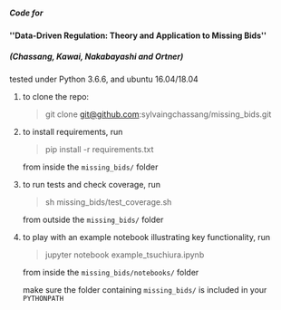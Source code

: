 ##### Code for 
#### ''Data-Driven Regulation: Theory and Application to Missing Bids'' 
##### (Chassang, Kawai, Nakabayashi and Ortner)

tested under Python 3.6.6, and ubuntu 16.04/18.04

1. to clone the repo:

    > git clone git@github.com:sylvaingchassang/missing_bids.git

1. to install requirements, run
    > pip install -r requirements.txt

    from inside the `missing_bids/` folder

1. to run tests and check coverage, run
    > sh missing_bids/test_coverage.sh
    
    from outside the `missing_bids/` folder
    
1. to play with an example notebook illustrating key functionality, run
    > jupyter notebook example_tsuchiura.ipynb
    
    from inside the `missing_bids/notebooks/` folder
    
    make sure the folder containing `missing_bids/` is included in your `PYTHONPATH`
